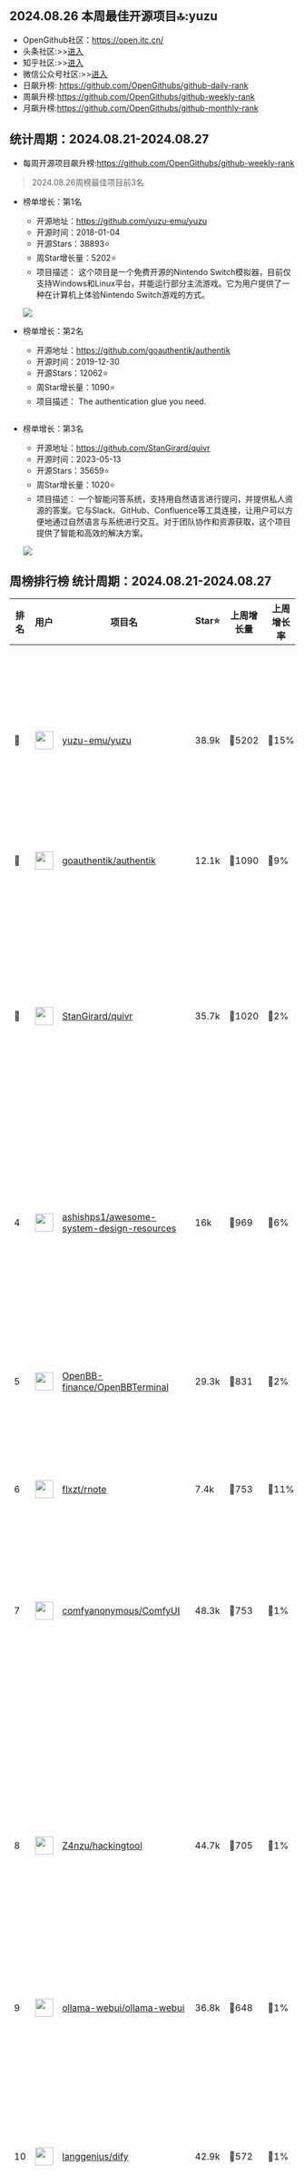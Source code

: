 ## 2024.08.26 本周最佳开源项目🔝:yuzu

- OpenGithub社区：https://open.itc.cn/
- 头条社区:>>[进入](https://www.toutiao.com/c/user/token/MS4wLjABAAAAmvfOws0L3K53LliyFX5JSmIS3b8RmD4dj_uwATFbgu4/?source=list&log_from=c71bae3cfad6a_1724740999869)
- 知乎社区:>>[进入](https://www.zhihu.com/people/OpenGithub)
- 微信公众号社区:>>[进入](https://mp.weixin.qq.com/mp/appmsgalbum?__biz=MzkzOTQ5Mzk0NA==&action=getalbum&album_id=2943875821830864900&scene=173&subscene=227&sessionid=1724741336&enterid=1724741344&from_msgid=2247486556&from_itemidx=1&count=3&nolastread=1#wechat_redirect)
- 日飙升榜: https://github.com/OpenGithubs/github-daily-rank
- 周飙升榜:https://github.com/OpenGithubs/github-weekly-rank
- 月飙升榜:https://github.com/OpenGithubs/github-monthly-rank

## 统计周期：2024.08.21-2024.08.27

- 每周开源项目飙升榜:https://github.com/OpenGithubs/github-weekly-rank


> 2024.08.26周榜最佳项目前3名

- 榜单增长：第1名
    - 开源地址：https://github.com/yuzu-emu/yuzu
    - 开源时间：2018-01-04
    - 开源Stars：38893⭐
    - 周Star增长量：5202⭐
    - 项目描述： 这个项目是一个免费开源的Nintendo Switch模拟器，目前仅支持Windows和Linux平台，并能运行部分主流游戏。它为用户提供了一种在计算机上体验Nintendo Switch游戏的方式。

    ![](http://photocdn.tv.sohu.com/img/q_mini/20230522/pic_org_87b08d86-daf3-4a1a-9424-0caaecdbb86c.png)

- 榜单增长：第2名
    - 开源地址：https://github.com/goauthentik/authentik
    - 开源时间：2019-12-30
    - 开源Stars：12062⭐
    - 周Star增长量：1090⭐
    - 项目描述： The authentication glue you need.

    ![]()

- 榜单增长：第3名
    - 开源地址：https://github.com/StanGirard/quivr
    - 开源时间：2023-05-13
    - 开源Stars：35659⭐
    - 周Star增长量：1020⭐
    - 项目描述： 一个智能问答系统，支持用自然语言进行提问，并提供私人资源的答案。它与Slack、GitHub、Confluence等工具连接，让用户可以方便地通过自然语言与系统进行交互。对于团队协作和资源获取，这个项目提供了智能和高效的解决方案。

    ![](http://photocdn.tv.sohu.com/img/q_mini/20230717/pic_org_99382818-c96c-4741-ae34-90cf0e75afcf.png)



## 周榜排行榜  统计周期：2024.08.21-2024.08.27

| 排名        |  用户     |  项目名          | Star⭐          | 上周增长量    | 上周增长率    | 今日增长量      |  开源时间   |  描述   ｜
|------------|------------|---------------|---------------- |--------------|----------------|------------|------------|------------|
| 🥇 | <img src="https://avatars.githubusercontent.com/u/35075882?v=4" alt="" size="32" height="32" width="32" data-view-component="true" class="avatar circle"> | [yuzu-emu/yuzu](https://github.com/yuzu-emu/yuzu)| 38.9k | 🔺5202 | 🔺15% | 🔺85 | 2018-01-04 |  这个项目是一个免费开源的Nintendo Switch模拟器，目前仅支持Windows和Linux平台，并能运行部分主流游戏。它为用户提供了一种在计算机上体验Nintendo Switch游戏的方式。 |
| 🥈 | <img src="https://avatars.githubusercontent.com/u/82976448?v=4" alt="" size="32" height="32" width="32" data-view-component="true" class="avatar circle"> | [goauthentik/authentik](https://github.com/goauthentik/authentik)| 12.1k | 🔺1090 | 🔺9% | 🔺82 | 2019-12-30 |  The authentication glue you need. |
| 🥉 | <img src="https://avatars.githubusercontent.com/u/159330290?v=4" alt="" size="32" height="32" width="32" data-view-component="true" class="avatar circle"> | [StanGirard/quivr](https://github.com/StanGirard/quivr)| 35.7k | 🔺1020 | 🔺2% | 🔺64 | 2023-05-13 |  一个智能问答系统，支持用自然语言进行提问，并提供私人资源的答案。它与Slack、GitHub、Confluence等工具连接，让用户可以方便地通过自然语言与系统进行交互。对于团队协作和资源获取，这个项目提供了智能和高效的解决方案。 |
| 4 | <img src="https://avatars.githubusercontent.com/u/8646889?u=7026c3960281a570e915973e56cbc3ceec1912eb&v=4" alt="" size="32" height="32" width="32" data-view-component="true" class="avatar circle"> | [ashishps1/awesome-system-design-resources](https://github.com/ashishps1/awesome-system-design-resources)| 16k | 🔺969 | 🔺6% | 🔺93 | 2023-10-25 |  This repository contains System Design resources which are useful while preparing for interviews and learning Distributed Systems |
| 5 | <img src="https://avatars.githubusercontent.com/u/80064875?v=4" alt="" size="32" height="32" width="32" data-view-component="true" class="avatar circle"> | [OpenBB-finance/OpenBBTerminal](https://github.com/OpenBB-finance/OpenBBTerminal)| 29.3k | 🔺831 | 🔺2% | 🔺35 | 2020-12-20 |  一个在GitHub开源的股票和加密市场命令行工具。该项目提供了一个基于Python的集成环境，允许普通的交易员利用数据科学、机器学习技术来进行交易。 |
| 6 | <img src="https://avatars.githubusercontent.com/u/19841886?v=4" alt="" size="32" height="32" width="32" data-view-component="true" class="avatar circle"> | [flxzt/rnote](https://github.com/flxzt/rnote)| 7.4k | 🔺753 | 🔺11% | 🔺457 | 2021-08-05 |  Sketch and take handwritten notes. |
| 7 | <img src="https://avatars.githubusercontent.com/u/121283862?u=00e0967075548ed41bd53ed0eacd34ac42d8cef0&v=4" alt="" size="32" height="32" width="32" data-view-component="true" class="avatar circle"> | [comfyanonymous/ComfyUI](https://github.com/comfyanonymous/ComfyUI)| 48.3k | 🔺753 | 🔺1% | 🔺119 | 2023-01-17 |  一个强大和模块化的GUI和图形/节点接口，它提供了稳定和可扩展的用户界面组件。这个项目的设计注重可定制性和易用性，使开发人员能够快速构建漂亮和功能丰富的图形界面应用程序。 |
| 8 | <img src="https://avatars.githubusercontent.com/u/25708027?u=43d51529db320284423e8eab65383767c6f52fa7&v=4" alt="" size="32" height="32" width="32" data-view-component="true" class="avatar circle"> | [Z4nzu/hackingtool](https://github.com/Z4nzu/hackingtool)| 44.7k | 🔺705 | 🔺1% | 🔺270 | 2020-04-11 |  一个集成了各种黑客工具的项目，包括密码破解、SQL 注入、钓鱼攻击、跨站脚本攻击（XSS）、分布式拒绝服务攻击（DDoS）等。这个项目汇集了多种黑客技术，旨在帮助安全研究人员、白帽黑客和安全爱好者更好地了解网络安全并进行合法的安全测试。 |
| 9 | <img src="https://avatars.githubusercontent.com/u/158137808?v=4" alt="" size="32" height="32" width="32" data-view-component="true" class="avatar circle"> | [ollama-webui/ollama-webui](https://github.com/ollama-webui/ollama-webui)| 36.8k | 🔺648 | 🔺1% | 🔺114 | 2023-10-07 |  ChatGPT-Style Web UI Client for Ollama 🦙 |
| 10 | <img src="https://avatars.githubusercontent.com/u/127165244?v=4" alt="" size="32" height="32" width="32" data-view-component="true" class="avatar circle"> | [langgenius/dify](https://github.com/langgenius/dify)| 42.9k | 🔺572 | 🔺1% | 🔺121 | 2023-04-12 |  一个用于创建强大的AI应用程序的开发工具，它提供了插件和数据集的API，以及一个用于快速工程和可视化操作的界面。对于想要开发应用程序的开发者和研究人员，dify提供了方便的工具和接口，帮助他们构建功能丰富的AI应用。 |
| 11 | <img src="https://avatars.githubusercontent.com/u/77352747?v=4" alt="" size="32" height="32" width="32" data-view-component="true" class="avatar circle"> | [LibreTranslate/LibreTranslate](https://github.com/LibreTranslate/LibreTranslate)| 8.1k | 🔺548 | 🔺7% | 🔺15 | 2020-12-20 |  Free and Open Source Machine Translation API. Self-hosted, offline capable and easy to setup. |
| 12 | <img src="https://avatars.githubusercontent.com/u/64603161?v=4" alt="" size="32" height="32" width="32" data-view-component="true" class="avatar circle"> | [ente-io/ente](https://github.com/ente-io/ente)| 13.3k | 🔺535 | 🔺4% | 🔺51 | 2022-11-01 |  Fully open source, End to End Encrypted alternative to Google Photos and Apple Photos |
| 13 | <img src="https://avatars.githubusercontent.com/u/45487711?v=4" alt="" size="32" height="32" width="32" data-view-component="true" class="avatar circle"> | [n8n-io/n8n](https://github.com/n8n-io/n8n)| 44.3k | 🔺494 | 🔺1% | 🔺55 | 2019-06-22 |  Free and source-available fair-code licensed workflow automation tool. Easily automate tasks across different services. |
| 14 | <img src="https://avatars.githubusercontent.com/u/45487711?v=4" alt="" size="32" height="32" width="32" data-view-component="true" class="avatar circle"> | [n8n-io/n8n](https://github.com/n8n-io/n8n)| 44.3k | 🔺493 | 🔺1% | 🔺55 | 2019-06-22 |  Workflow automation for technical professionals. |
| 15 | <img src="https://avatars.githubusercontent.com/u/69695708?u=1b1a608998950cb407854549123a52c964a202ec&v=4" alt="" size="32" height="32" width="32" data-view-component="true" class="avatar circle"> | [paul-gauthier/aider](https://github.com/paul-gauthier/aider)| 16.8k | 🔺454 | 🔺2% | 🔺62 | 2023-05-10 |  一个支持GPT的编码工具，可以在您的终端中进行使用。它提供了便捷的命令行界面，让您可以轻松地与GPT进行交互，并进行文本生成、对话等任务。Aider为开发人员提供了更方便的方式来利用GPT的强大能力。 |
| 16 | <img src="https://avatars.githubusercontent.com/u/60715044?v=4" alt="" size="32" height="32" width="32" data-view-component="true" class="avatar circle"> | [coollabsio/coolify](https://github.com/coollabsio/coolify)| 28.4k | 🔺442 | 🔺1% | 🔺238 | 2021-01-26 |  一个在GitHub上开源的项目自托管方案，可用于替代Heroku和Netlify。它支持反向代理、免费SSL证书配置、多种常用数据库配置、项目一键安装与升级等功能。coolify旨在提供一个灵活的自托管解决方案，使开发人员能够轻松部署和管理其应用程序。 |
| 17 | <img src="https://avatars.githubusercontent.com/u/114530840?v=4" alt="" size="32" height="32" width="32" data-view-component="true" class="avatar circle"> | [usebruno/bruno](https://github.com/usebruno/bruno)| 24.4k | 🔺428 | 🔺1% | 🔺54 | 2022-09-28 |  一个开源IDE，旨在帮助用户探索和测试API。它是一个轻量级的替代品，可用于执行API请求和测试，类似于Postman或Insomnia。bruno提供了用户友好的界面，使API测试变得简单而高效。它是开发者的有力工具，可用于检查和测试API端点。 |
| 18 | <img src="https://avatars.githubusercontent.com/u/81252890?u=f9898d723658a498328f14f717e1eeccb42ca675&v=4" alt="" size="32" height="32" width="32" data-view-component="true" class="avatar circle"> | [mlabonne/llm-course](https://github.com/mlabonne/llm-course)| 36.4k | 🔺411 | 🔺1% | 🔺71 | 2023-06-18 |  一个涵盖图神经网络、大型语言模型（LLM）和凸优化等技术领域的文章集合。该项目提供了深入的技术讨论，涵盖了图神经网络的原理、大型语言模型的应用以及凸优化在相关领域中的重要性。 |
| 19 | <img src="https://avatars.githubusercontent.com/u/109746326?v=4" alt="" size="32" height="32" width="32" data-view-component="true" class="avatar circle"> | [immich-app/immich](https://github.com/immich-app/immich)| 42.9k | 🔺361 | 🔺0% | 🔺75 | 2022-02-03 |  一个自托管的照片和视频备份解决方案，可以直接从您的手机上传。它提供了一个安全、便捷的方式来备份您的个人照片和视频，并确保您的数据得到保护和隐私的维护。您可以轻松地将照片和视频上传到自己的服务器，并随时在需要时进行访问和恢复。 |
| 20 | <img src="https://avatars.githubusercontent.com/u/569905?u=a454086144f531389a73fbea93a7835eea06f2a1&v=4" alt="" size="32" height="32" width="32" data-view-component="true" class="avatar circle"> | [blakeblackshear/frigate](https://github.com/blakeblackshear/frigate)| 17.6k | 🔺351 | 🔺2% | 🔺198 | 2019-01-26 |  一个人工智能监控你的安全摄像头的项目。通过集成人工智能技术，frigate能够智能分析监控画面，提供智能监控和安全提醒功能。无论是家庭安防、商业监控，还是其他安全场景，frigate都是一款强大而智能的监控工具。 |

---
## 更多Github开源项目

以上就是本期的推荐所有项目，如果你喜欢本期的内容，欢迎收藏和关注OpenGithub社区：https://open.itc.cn/，我们会定期推送优质的开源项目。

Github历史期刊:https://github.com/OpenGithubs
- 周刊汇总:[Github精选开源项目周刊,每周一更新](https://github.com/OpenGithubs/weekly)
- 月刊汇总:[Github精选开源项目月刊,每月30号更新](https://github.com/OpenGithubs/monthly)
- 专栏汇总:[Github精选开源项目专栏,不定期更新](https://github.com/OpenGithubs/selectedColumn)